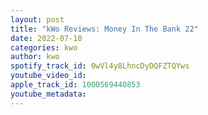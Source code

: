 ```yaml
---
layout: post
title: "kWo Reviews: Money In The Bank 22"
date: 2022-07-10
categories: kwo
author: kwo
spotify_track_id: 0wVl4y8LhncDyDQFZTQYws
youtube_video_id: 
apple_track_id: 1000569440853
youtube_metadata: 
---
```

